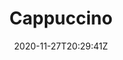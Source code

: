 ---
layout: recipe
date: 2020-11-27T20:29:41Z
draft: true    
title:  "Cappuccino"
image: cappuccino.jpg
authorName: Vicki
category: beverage
tags:
  - coffee
  - cappuccino
  - beverage
  - vicki
yield: 4
prepTime: #
cookTime: #

ingredients:
- 2 cups very strong Coffee
- 2 cups Milk
- 2 Tbsp. Sugar
- (Optional) Cinnamon
- (Optional) Nutmeg

directions:
- In medium saucepan, over medium heat, bring coffee, milks, and sugar to a simmer.
- Remove from heat.
- Beat until mixture is foamy.
- Pour into individual coffee cups.
- (Optional) Sprinkle with cinnamon and nutmeg.
---